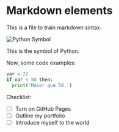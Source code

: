 # Markdown elements
This is a file to train markdown sintax.

![Python Symbol](https://upload.wikimedia.org/wikipedia/commons/c/c3/Python-logo-notext.svg) 

This is the symbol of Python.

Now, some code examples:

```python
var = 22
if var < 50 then:
  print('Maior que 50.')
```

Checklist:
- [ ] Turn on GitHub Pages
- [ ] Outline my portfolio
- [ ] Introduce myself to the world
